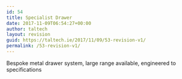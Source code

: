 ```yaml
---
id: 54
title: Specialist Drawer
date: 2017-11-09T06:54:27+00:00
author: taltech
layout: revision
guid: https://taltech.ie/2017/11/09/53-revision-v1/
permalink: /53-revision-v1/
---
```

Bespoke metal drawer system, large range available, engineered to specifications